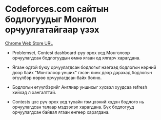 # Codeforces.com сайтын бодлогуудыг Монгол орчуулгатайгаар үзэх

[Chrome Web Store URL](https://chrome.google.com/webstore/detail/codeforces-mongolia/fghdlncknpkheekfjgdlnahjpomhbpbj)

- Problemset, Contest dashboard-руу орох үед Монголоор орчуулагдсан бодлогуудын өмнө ягаан од ялгарч харагдана.

- Ягаан одтой буюу орчуулагдсан бодлогыг нээгээд бодлогын нэрний доор байх "Монголоор унших" гэсэн линк дээр дарахад бодлогын өгүүлбэр өөрөө орчуулагдсан байх болно.

- Бодлогын өгүүлбэрийг Англиар уншихыг хүсвэл хуудсаа refresh хийхэд л хангалттай.

- Contests цэс рүү орох үед тухайн тэмцээний хэдэн бодлого нь орчуулагдсан талаар мэдээлэл харагдана. Бүх бодлогууд орчуулагдсан байвал ягаан өнгөөр харагдана.
